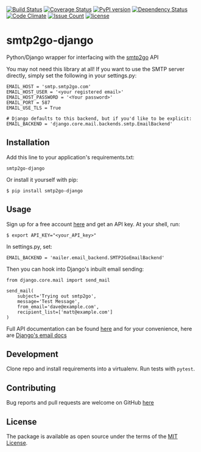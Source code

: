 [![Build Status](https://travis-ci.org/smtp2go-oss/smtp2go-django.svg?branch=master)](https://travis-ci.org/smtp2go-oss/smtp2go-django)
[![Coverage Status](https://coveralls.io/repos/github/smtp2go-oss/smtp2go-django/badge.svg?branch=master)](https://coveralls.io/github/smtp2go-oss/smtp2go-django?branch=master)
[![PyPI version](https://badge.fury.io/py/smtp2go.svg)](https://badge.fury.io/py/smtp2go)
[![Dependency Status](https://gemnasium.com/badges/github.com/smtp2go-oss/smtp2go-django.svg)](https://gemnasium.com/github.com/smtp2go-oss/smtp2go-django)
[![Code Climate](https://codeclimate.com/github/smtp2go-oss/smtp2go-django/badges/gpa.svg)](https://codeclimate.com/github/smtp2go-oss/smtp2go-django)
[![Issue Count](https://codeclimate.com/github/smtp2go-oss/smtp2go-django/badges/issue_count.svg)](https://codeclimate.com/github/smtp2go-oss/smtp2go-django)
[![license](https://img.shields.io/github/license/smtp2go-oss/smtp2go-django.svg)]()

# smtp2go-django

Python/Django wrapper for interfacing with the [smtp2go](https://www.smtp2go.com) API

You may not need this library at all! If you want to use the SMTP server directly, simply set the following in your settings.py:

    
    EMAIL_HOST = 'smtp.smtp2go.com'
    EMAIL_HOST_USER = '<your registered email>'
    EMAIL_HOST_PASSWORD = '<Your password>'
    EMAIL_PORT = 587
    EMAIL_USE_TLS = True

    # Django defaults to this backend, but if you'd like to be explicit:
    EMAIL_BACKEND = 'django.core.mail.backends.smtp.EmailBackend'

## Installation

Add this line to your application's requirements.txt:

    smtp2go-django

Or install it yourself with pip:

    $ pip install smtp2go-django

## Usage

Sign up for a free account [here](https://www.smtp2go.com/pricing) and get an API key. At your shell, run:

    $ export API_KEY="<your_API_key>"

  In settings.py, set:

    EMAIL_BACKEND = 'mailer.email_backend.SMTP2GoEmailBackend'
Then you can hook into Django's inbuilt email sending:


    from django.core.mail import send_mail

    send_mail(
        subject='Trying out smtp2go',
        message='Test Message',
        from_email='dave@example.com',
        recipient_list=['matt@example.com']
    )

Full API documentation can be found [here](https://apidoc.smtp2go.com/documentation/#/README) and for your convenience, here are [Django's email docs](https://docs.djangoproject.com/en/1.10/topics/email/)


## Development

Clone repo and install requirements into a virtualenv. Run tests with `pytest`.

## Contributing

Bug reports and pull requests are welcome on GitHub [here](https://github.com/smtp2go-oss/smtp2go-django)

## License

The package is available as open source under the terms of the [MIT License](http://opensource.org/licenses/MIT).

